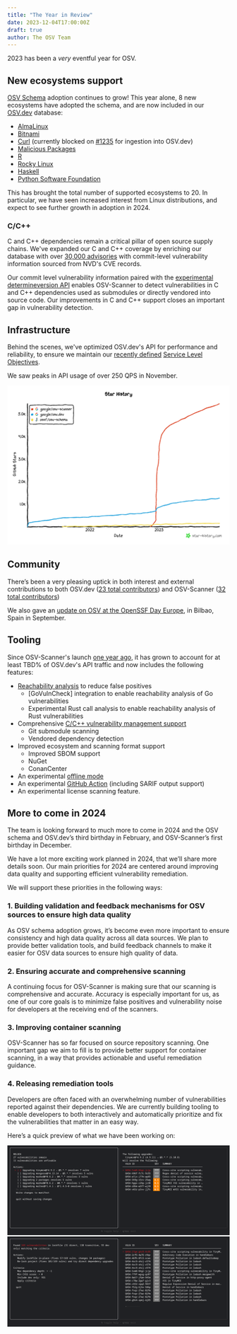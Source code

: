```yaml
---
title: "The Year in Review"
date: 2023-12-04T17:00:00Z
draft: true
author: The OSV Team
---
```

2023 has been a *very* eventful year for OSV.

## New ecosystems support

[OSV Schema](https://github.com/ossf/osv-schema) adoption continues to grow! This year alone, 8 new ecosystems have adopted the schema, and are now included in our [OSV.dev](https://osv.dev/list) database:

* [AlmaLinux](https://osv.dev/blog/posts/almalinux-and-rocky-linux-join-osv/)
* [Bitnami](https://github.com/bitnami/vulndb)
* [Curl](https://curl.se/docs/vuln.json) (currently blocked on [#1235](https://github.com/google/osv.dev/issues/1235) for ingestion into OSV.dev)
* [Malicious Packages](https://openssf.org/blog/2023/10/12/introducing-openssfs-malicious-packages-repository/)
* [R](https://github.com/RConsortium/r-advisory-database)
* [Rocky Linux](https://osv.dev/blog/posts/almalinux-and-rocky-linux-join-osv/)
* [Haskell](https://github.com/haskell/security-advisories)
* [Python Software Foundation](https://discuss.python.org/t/the-python-software-foundation-has-been-authorized-by-the-cve-program-as-a-cve-numbering-authority-cna/32561/3)

This has brought the total number of supported ecosystems to 20. In particular, we have seen increased interest from Linux distributions, and expect to see further growth in adoption in 2024.

### C/C++

C and C++ dependencies remain a critical pillar of open source supply chains. We've expanded our C and C++ coverage by enriching our database with over [30,000 advisories](https://osv.dev/blog/posts/introducing-broad-c-c++-support/) with commit-level vulnerability information sourced from NVD's CVE records.

Our commit level vulnerability information paired with the [experimental determineversion API](https://osv.dev/blog/posts/using-the-determineversion-api/) enables OSV-Scanner to detect vulnerabilities in C and C++ dependencies used as submodules or directly vendored into source code. Our improvements in C and C++ support closes an important gap in vulnerability detection. 

## Infrastructure

Behind the scenes, we've optimized OSV.dev's API for performance and reliability, to ensure we maintain our [recently defined](https://osv.dev/blog/posts/announcing-osv-service-level-objectives/) [Service Level Objectives](https://google.github.io/osv.dev/faq/#what-are-osvs-service-level-objectives-slos).

We saw peaks in API usage of over 250 QPS in November.

![Image shows the GitHub star history for all OSV-related GitHub repositories taken at November 17, 2023. osv-schema has approximately 150 stars, osv.dev has approximately 1,300 stars, and osv-scanner has approximately 5,400 stars.](star-history-20231117.png "GitHub star history for all OSV repos, as of 2023/11/17")

## Community

There’s been a very pleasing uptick in both interest and external contributions
to both OSV.dev ([23 total contributors](https://github.com/google/osv.dev/graphs/contributors?from=2023-01-01&to=2023-12-31&type=c)) and OSV-Scanner ([32 total contributors](https://github.com/google/osv-scanner/graphs/contributors?from=2023-01-01&to=2023-12-31&type=c))

We also gave an [update on OSV at the OpenSSF Day Europe](https://www.youtube.com/watch?v=WvMXsm_BEf4), in Bilbao, Spain in September.

## Tooling
Since OSV-Scanner's launch [one year ago](https://security.googleblog.com/2022/12/announcing-osv-scanner-vulnerability.html), it has grown to account for at least TBD% of OSV.dev's API traffic and now includes the following features:

* [Reachability analysis](https://google.github.io/osv-scanner/experimental/#scanning-with-call-analysis) to reduce false positives
  * [GoVulnCheck] integration to enable reachability analysis of Go vulnerabilities
  * Experimental Rust call analysis to enable reachability analysis of Rust vulnerabilities
* Comprehensive [C/C++ vulnerability management support](https://osv.dev/blog/posts/introducing-broad-c-c++-support/)
  * Git submodule scanning
  * Vendored dependency detection
* Improved ecosystem and scanning format support
  * Improved SBOM support
  * NuGet
  * ConanCenter
* An experimental [offline mode](https://google.github.io/osv-scanner/experimental/#offline-mode)
* An experimental [GitHub Action](https://google.github.io/osv-scanner/github-action/) (including SARIF output support)
* An experimental license scanning feature.

## More to come in 2024

The team is looking forward to much more to come in 2024 and the OSV schema and OSV.dev’s third birthday in February, and OSV-Scanner’s first birthday in December. 

We have a lot more exciting work planned in 2024, that we’ll share more details soon. Our main priorities for 2024 are centered around improving data quality and supporting efficient vulnerability remediation.

We will support these priorities in the following ways:

### 1. Building validation and feedback mechanisms for OSV sources to ensure high data quality
As OSV schema adoption grows, it’s become even more important to ensure consistency and high data quality across all data sources. We plan to provide better validation tools, and build feedback channels to  make it easier for OSV data sources to ensure high quality of data.

### 2. Ensuring accurate and comprehensive scanning
A continuing focus for OSV-Scanner is making sure that our scanning is comprehensive and accurate. Accuracy is especially important for us, as one of our core goals is to minimize false positives and vulnerability noise for developers at the receiving end of the scanners.

### 3. Improving container scanning
OSV-Scanner has so far focused on source repository scanning. One important gap we aim to fill is to provide better support for container scanning, in a way that provides actionable and useful remediation guidance.

### 4. Releasing remediation tools 
Developers are often faced with an overwhelming number of vulnerabilities reported against their dependencies. We are currently building tooling to enable developers to both interactively and automatically prioritize and fix the vulnerabilities that matter in an easy way.

Here’s a quick preview of what we have been working on: 

![A sneak preview of the current UX of the guided remediation tooling under development. The screenshot shows a number of options the user can take to remediate vulnerabilities.](guided_remediation1.png "A screenshot of the guided remediation tooling under development")
![A sneak preview of the current UX of the guided remediation tooling under development. This screen shot shows a summary of the vulnerabilities and a proposed action.](guided_remediation2.png "A screenshot of the guided remediation tooling under development")
